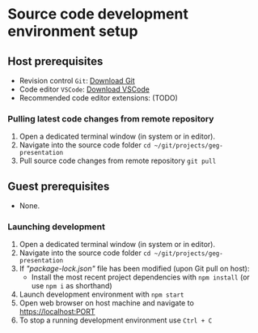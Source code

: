 # Source code development environment setup

## Host prerequisites

* Revision control `Git`: [Download Git][1]
* Code editor `VSCode`: [Download VSCode][2]
* Recommended code editor extensions: (TODO)

### Pulling latest code changes from remote repository

1. Open a dedicated terminal window (in system or in editor).
2. Navigate into the source code folder `cd ~/git/projects/geg-presentation`
3. Pull source code changes from remote repository `git pull`

## Guest prerequisites

* None.

### Launching development

1. Open a dedicated terminal window (in system or in editor).
2. Navigate into the source code folder `cd ~/git/projects/geg-presentation`
3. If *"package-lock.json"* file has been modified (upon Git pull on host):
    * Install the most recent project dependencies with `npm install` (or use `npm i` as shorthand)
4. Launch development environment with `npm start`
5. Open web browser on host machine and navigate to [https://localhost:PORT](https://localhost:PORT)
6. To stop a running development environment use `Ctrl + C`

[1]: https://git-scm.com/downloads
[2]: https://code.visualstudio.com/download
